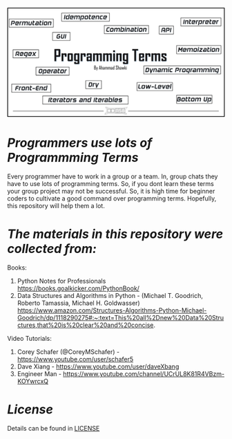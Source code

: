 ![Poster](https://github.com/ahammadshawki8/Programming-Terms/blob/master/term.jpg)

# _Programmers use lots of Programmming Terms_

Every programmer have to work in a group or a team. In, group chats they have to use lots of programming terms. So, if you dont learn these terms your group project may not be successful. So, it is high time for beginner coders to cultivate a good command over programming terms. Hopefully, this repository will help them a lot.


# _The materials in this repository were collected from:_

Books:
  1. Python Notes for Professionals https://books.goalkicker.com/PythonBook/ 
  2. Data Structures and Algorithms in Python - (Michael T. Goodrich, Roberto Tamassia, Michael H. Goldwasser) https://www.amazon.com/Structures-Algorithms-Python-Michael-Goodrich/dp/1118290275#:~:text=This%20all%2Dnew%20Data%20Structures,that%20is%20clear%20and%20concise.

Video Tutorials:
  1. Corey Schafer (@CoreyMSchafer) - https://www.youtube.com/user/schafer5
  2. Dave Xiang - https://www.youtube.com/user/daveXbang
  3. Engineer Man - https://www.youtube.com/channel/UCrUL8K81R4VBzm-KOYwrcxQ

# _License_
Details can be found in [LICENSE](https://github.com/ahammadshawki8/Programming-Terms/blob/master/LICENSE)
